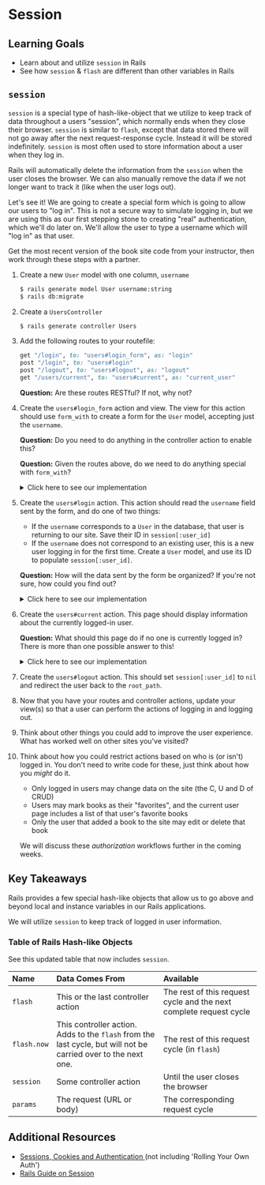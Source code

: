 # Session

## Learning Goals
- Learn about and utilize `session` in Rails
- See how `session` & `flash` are different than other variables in Rails

## `session`
`session` is a special type of hash-like-object that we utilize to keep track of data throughout a users "session", which normally ends when they close their browser. `session` is similar to `flash`, except that data stored there will not go away after the next request-response cycle. Instead it will be stored indefinitely. `session` is most often used to store information about a user when they log in.

Rails will automatically delete the information from the `session` when the user closes the browser. We can also manually remove the data if we not longer want to track it (like when the user logs out).

Let's see it! We are going to create a special form which is going to allow our users to "log in". This is not a secure way to simulate logging in, but we are using this as our first stepping stone to creating "real" authentication, which we'll do later on. We'll allow the user to type a username which will "log in" as that user.

Get the most recent version of the book site code from your instructor, then work through these steps with a partner.

1. Create a new `User` model with one column, `username`
    ```sh
    $ rails generate model User username:string
    $ rails db:migrate
    ```
1. Create a `UsersController`
    ```sh
    $ rails generate controller Users
    ```
1. Add the following routes to your routefile:
    ```ruby
    get "/login", to: "users#login_form", as: "login"
    post "/login", to: "users#login"
    post "/logout", to: "users#logout", as: "logout"
    get "/users/current", to: "users#current", as: "current_user"
    ```

    **Question:** Are these routes RESTful? If not, why not?
1. Create the `users#login_form` action and view. The view for this action should use `form_with` to create a form for the `User` model, accepting just the `username`.
    
    **Question:** Do you need to do anything in the controller action to enable this?

    **Question:** Given the routes above, do we need to do anything special with `form_with`?

    <details>
    <summary>Click here to see our implementation</summary>

    ```ruby
    # app/controllers/users_controller.rb
    def login_form
      @user = User.new
    end
    ```

    ```html+erb
    <!-- app/views/users/login_form.html.erb -->
    <%= form_with model: @user, url: login_path do |f| %>
      <%= f.label :username %>
      <%= f.text_field :username %>

      <%= f.submit "Log In" %>
    <% end %>
    ```
    </details>
1. Create the `users#login` action. This action should read the `username` field sent by the form, and do one of two things:
    - If the `username` corresponds to a `User` in the database, that user is returning to our site. Save their ID in `session[:user_id]`
    - If the `username` does not correspond to an existing user, this is a new user logging in for the first time. Create a `User` model, and use its ID to populate `session[:user_id]`.

    **Question:** How will the data sent by the form be organized? If you're not sure, how could you find out?

    <details>
    <summary>Click here to see our implementation</summary>

    ```ruby
    # app/controllers/users_controller.rb
    def login
      username = params[:user][:username]
      user = User.find_by(username: username)
      if user
        session[:user_id] = user.id
        flash[:success] = "Successfully logged in as returning user #{username}"
      else
        user = User.create(username: username)
        session[:user_id] = user.id
        flash[:success] = "Successfully logged in as new user #{username}"
      end

      redirect_to root_path
    end
    ```
    </details>
1. Create the `users#current` action. This page should display information about the currently logged-in user.

    **Question:** What should this page do if no one is currently logged in? There is more than one possible answer to this!

    <details>
    <summary>Click here to see our implementation</summary>

    ```ruby
    # app/controllers/users_controller.rb
    def current
      @current_user = User.find_by(id: session[:user_id])
      unless @current_user
        flash[:error] = "You must be logged in to see this page"
        redirect_to root_path
      end
    end
    ```

    ```html+erb
    <!-- app/views/users/current.html.erb -->
    <h2>You are logged in as user <%= @current_user.username %></h2>
    ```
    </details>
1. Create the `users#logout` action. This should set `session[:user_id]` to `nil` and redirect the user back to the `root_path`.

1. Now that you have your routes and controller actions, update your view(s) so that a user can perform the actions of logging in and logging out.
1. Think about other things you could add to improve the user experience. What has worked well on other sites you've visited?
1. Think about how you could restrict actions based on who is (or isn't) logged in. You don't need to write code for these, just think about how you _might_ do it.
    - Only logged in users may change data on the site (the C, U and D of CRUD)
    - Users may mark books as their "favorites", and the current user page includes a list of that user's favorite books
    - Only the user that added a book to the site may edit or delete that book
    
    We will discuss these _authorization_ workflows further in the coming weeks.

## Key Takeaways
Rails provides a few special hash-like objects that allow us to go above and beyond local and instance variables in our Rails applications.

We will utilize `session` to keep track of logged in user information.

### Table of Rails Hash-like Objects
See this updated table that now includes `session`.

| Name        | Data Comes From                    | Available |
|:------------|:-----------------------------------|:----------|
| `flash`     | This or the last controller action | The rest of this request cycle and the next complete request cycle |
| `flash.now` | This controller action. Adds to the `flash` from the last cycle, but will not be carried over to the next one. | The rest of this request cycle (in `flash`) |
| `session`   | Some controller action             | Until the user closes the browser |
| `params`    | The request (URL or body)          | The corresponding request cycle   |


## Additional Resources
- [Sessions, Cookies and Authentication ](http://www.theodinproject.com/courses/ruby-on-rails/lessons/sessions-cookies-and-authentication)(not including 'Rolling Your Own Auth')
- [Rails Guide on Session](http://guides.rubyonrails.org/action_controller_overview.html#session)
